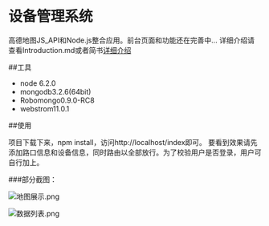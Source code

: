 # 设备管理系统
高德地图JS_API和Node.js整合应用。前台页面和功能还在完善中...
详细介绍请查看Introduction.md或者简书[详细介绍](http://www.jianshu.com/p/ef7d9a0b2e3f)

##工具
- node 6.2.0
- mongodb3.2.6(64bit)
- Robomongo0.9.0-RC8
- webstrom11.0.1
  
##使用

项目下载下来，npm install，访问http://localhost/index即可。
要看到效果请先添加路口信息和设备信息，同时路由以全部放行。为了校验用户是否登录，用户可自行加上。


###部分截图：

![地图展示.png](http://upload-images.jianshu.io/upload_images/2227968-c302c0ca290ea10f.png?imageMogr2/auto-orient/strip%7CimageView2/2/w/1240)

![数据列表.png](http://upload-images.jianshu.io/upload_images/2227968-0eda6ff55d5a0eb0.png?imageMogr2/auto-orient/strip%7CimageView2/2/w/1240)





